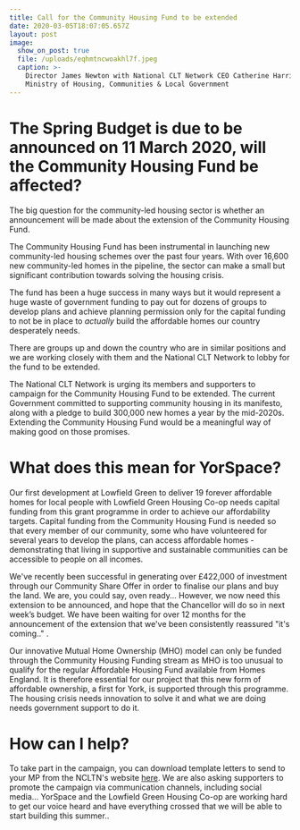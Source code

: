 ```yaml
---
title: Call for the Community Housing Fund to be extended
date: 2020-03-05T18:07:05.657Z
layout: post
image:
  show_on_post: true
  file: /uploads/eqhmtncwoakhl7f.jpeg
  caption: >-
    Director James Newton with National CLT Network CEO Catherine Harrington at
    Ministry of Housing, Communities & Local Government
---
```

# The Spring Budget is due to be announced on 11 March 2020, will the Community Housing Fund be affected?

The big question for the community-led housing sector is whether an announcement will be made about the extension of the Community Housing Fund.

The Community Housing Fund has been instrumental in launching new community-led housing schemes over the past four years. With over 16,600 new community-led homes in the pipeline, the sector can make a small but significant contribution towards solving the housing crisis.

The fund has been a huge success in many ways but it would represent a huge waste of government funding to pay out for dozens of groups to develop plans and achieve planning permission only for the capital funding to not be in place to *actually* build the affordable homes our country desperately needs.

There are groups up and down the country who are in similar positions and we are working closely with them and the National CLT Network to lobby for the fund to be extended.

The National CLT Network is urging its members and supporters to campaign for the Community Housing Fund to be extended. The current Government committed to supporting community housing in its manifesto, along with a pledge to build 300,000 new homes a year by the mid-2020s. Extending the Community Housing Fund would be a meaningful way of making good on those promises.

# What does this mean for YorSpace?

Our first development at Lowfield Green to deliver 19 forever affordable homes for local people with Lowfield Green Housing Co-op needs capital funding from this grant programme in order to achieve our affordability targets. Capital funding from the Community Housing Fund is needed so that every member of our community, some who have volunteered for several years to develop the plans, can access affordable homes - demonstrating that living in supportive and sustainable communities can be accessible to people on all incomes.

We've recently been successful in generating over £422,000 of investment through our Community Share Offer in order to finalise our plans and buy the land. We are, you could say, oven ready... However, we now need this extension to be announced, and hope that the Chancellor will do so in next week’s budget. We have been waiting for over 12 months for the announcement of the extension that we've been consistently reassured "it's coming.." .

Our innovative Mutual Home Ownership (MHO) model can only be funded through the Community Housing Funding stream as MHO is too unusual to qualify for the regular Affordable Housing Fund available from Homes England. It is therefore essential for our project that this new form of affordable ownership, a first for York, is supported through this programme. The housing crisis needs innovation to solve it and what we are doing needs government support to do it.

# How can I help?

To take part in the campaign, you can download template letters to send to your MP from the NCLTN's website [here](http://www.communitylandtrusts.org.uk/what-we-do/our-campaigns/community-housing-fund). We are also asking supporters to promote the campaign via communication channels, including social media... YorSpace and the Lowfield Green Housing Co-op are working hard to get our voice heard and have everything crossed that we will be able to start building this summer..